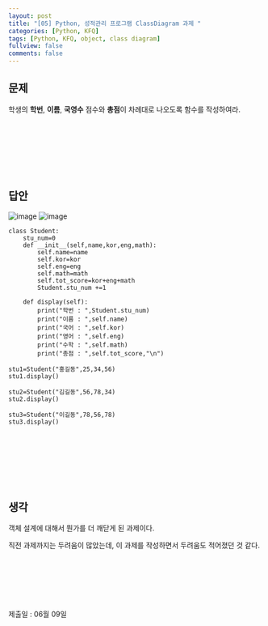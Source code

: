 ```yaml
---
layout: post
title: "[05] Python, 성적관리 프로그램 ClassDiagram 과제 "
categories: [Python, KFQ]
tags: [Python, KFQ, object, class diagram]
fullview: false
comments: false
---
```


## 문제
학생의 **학번**, **이름**, **국영수** 점수와 **총점**이 차례대로 나오도록 함수를 작성하여라.

<br><br><br><br><br><br>

## 답안
![image](https://user-images.githubusercontent.com/84369912/126753998-0d66d04d-f606-401e-8c3e-6394834a104b.png)
![image](https://user-images.githubusercontent.com/84369912/126754020-4f9461d7-0faf-4aca-9499-4b4d110c4311.png)


```
class Student:
    stu_num=0
    def __init__(self,name,kor,eng,math):
        self.name=name
        self.kor=kor
        self.eng=eng
        self.math=math
        self.tot_score=kor+eng+math
        Student.stu_num +=1
        
    def display(self):
        print("학번 : ",Student.stu_num)
        print("이름 : ",self.name)
        print("국어 : ",self.kor)
        print("영어 : ",self.eng)
        print("수학 : ",self.math)
        print("총점 : ",self.tot_score,"\n")
        
stu1=Student("홍길동",25,34,56)
stu1.display()

stu2=Student("김길동",56,78,34)
stu2.display()

stu3=Student("이길동",78,56,78)
stu3.display()
```

<br><br><br><br><br><br>

## 생각
객체 설계에 대해서 뭔가를 더 깨닫게 된 과제이다.

직전 과제까지는 두려움이 많았는데, 이 과제를 작성하면서 두려움도 적어졌던 것 같다.



<br><br><br><br><br><br>
제출일 : 06월 09일